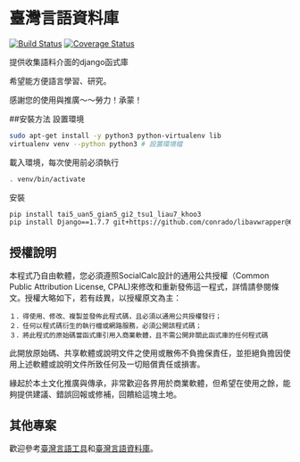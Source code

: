 # 臺灣言語資料庫

[![Build Status](https://travis-ci.org/sih4sing5hong5/tai5_uan5_gian5_gi2_tsu1_liau7_khoo3.svg?branch=master)](https://travis-ci.org/sih4sing5hong5/tai5_uan5_gian5_gi2_tsu1_liau7_khoo3)
[![Coverage Status](https://coveralls.io/repos/sih4sing5hong5/tai5_uan5_gian5_gi2_tsu1_liau7_khoo3/badge.svg)](https://coveralls.io/r/sih4sing5hong5/tai5_uan5_gian5_gi2_tsu1_liau7_khoo3)

提供收集語料介面的django函式庫

希望能方便語言學習、研究。

感謝您的使用與推廣～～勞力！承蒙！

##安裝方法
設置環境
```bash
sudo apt-get install -y python3 python-virtualenv lib
virtualenv venv --python python3 # 設置環境檔
```
載入環境，每次使用前必須執行
```bash
. venv/bin/activate 
```
安裝
```bash
pip install tai5_uan5_gian5_gi2_tsu1_liau7_khoo3
pip install Django==1.7.7 git+https://github.com/conrado/libavwrapper@6409123ee24df823a5ee0bac7a08043e6b317721#egg=libavwrapper
```

## 授權說明
本程式乃自由軟體，您必須遵照SocialCalc設計的通用公共授權（Common Public Attribution License, CPAL)來修改和重新發佈這一程式，詳情請參閱條文。授權大略如下，若有歧異，以授權原文為主：

	１．得使用、修改、複製並發佈此程式碼，且必須以通用公共授權發行；
	２．任何以程式碼衍生的執行檔或網路服務，必須公開該程式碼；
	３．將此程式的原始碼當函式庫引用入商業軟體，且不需公開非關此函式庫的任何程式碼

此開放原始碼、共享軟體或說明文件之使用或散佈不負擔保責任，並拒絕負擔因使用上述軟體或說明文件所致任何及一切賠償責任或損害。

緣起於本土文化推廣與傳承，非常歡迎各界用於商業軟體，但希望在使用之餘，能夠提供建議、錯誤回報或修補，回饋給這塊土地。


## 其他專案
歡迎參考[臺灣言語工具](https://github.com/sih4sing5hong5/tai5_uan5_gian5_gi2_kang1_ku7)和[臺灣言語資料庫](https://github.com/sih4sing5hong5/tai5-uan5_gian5-gi2_phing5-thai5)。
